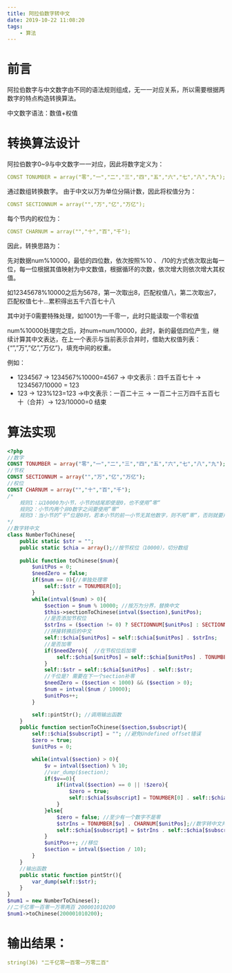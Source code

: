 ```yaml
---
title: 阿拉伯数字转中文
date: 2019-10-22 11:08:20
tags:
    - 算法
---
```

前言
==
阿拉伯数字与中文数字由不同的语法规则组成，无一一对应关系，所以需要根据两数字的特点构造转换算法。

中文数字语法：数值+权值

转换算法设计
==
阿拉伯数字0~9与中文数字一一对应，因此将数字定义为：
```yaml
CONST TONUMBER = array("零","一","二","三","四","五","六","七","八","九");
```
通过数组转换数字。
由于中文以万为单位分隔计数，因此将权值分为：
```yaml
CONST SECTIONNUM = array("","万","亿","万亿");
```
每个节内的权位为：
```yaml
CONST CHARNUM = array("","十","百","千");
```
因此，转换思路为：

先对数据num%10000，最低的四位数，依次按照%10 、 /10的方式依次取出每一位，每一位根据其值映射为中文数值，根据循环的次数，依次增大则依次增大其权值。

如12345678%10000之后为5678，第一次取出8，匹配权值八，第二次取出7，匹配权值七十…累积得出五千六百七十八

其中对于0需要特殊处理，如1001为一千零一，此时只能读取一个零权值

num%10000处理完之后，对num=num/10000，此时，新的最低四位产生，继续计算其中文表达，在上一个表示与当前表示合并时，借助大权值列表：{“”,”万”,”亿”,”万亿”}，填充中间的权重。

例如：
- 1234567 -> 1234567%10000=4567 -> 中文表示：四千五百七十 -> 1234567/10000 = 123
- 123 -> 123%123=123 ->中文表示：一百二十三 -> 一百二十三万四千五百七十（合并）-> 123/10000=0 结束

算法实现
==
```php
<?php
//数字
CONST TONUMBER = array("零","一","二","三","四","五","六","七","八","九");
//节权
CONST SECTIONNUM = array("","万","亿","万亿");
//权位
CONST CHARNUM = array("","十","百","千");
/*
	规则1：以10000为小节，小节的结尾即使是0，也不使用”零“
	规则2：小节内两个非0数字之间要使用”零“
	规则3：当小节的”千“位是0时，若本小节的前一小节无其他数字，则不用”零“，否则就要用”零“
*/
//数字转中文
class NumberToChinese{
	public static $str = "";
	public static $chia = array();//按节权位（10000），切分数组
	
	public function toChinese($num){
		$unitPos = 0;
		$needZero = false;
        if($num == 0){//单独处理零
            self::$str = TONUMBER[0];
        }
		while(intval($num) > 0){
            $section = $num % 10000; //按万为分界，替换中文
			$this->sectionToChinese(intval($section),$unitPos);
			//是否添加节权位
			$strIns = ($section != 0) ? SECTIONNUM[$unitPos] : SECTIONNUM[0];
			//拼接转换后的中文
            self::$chia[$unitPos] = self::$chia[$unitPos] . $strIns;
            //是否加零
            if($needZero){  //在节权位后加零
                self::$chia[$unitPos] = self::$chia[$unitPos] . TONUMBER[0];
            }
            self::$str = self::$chia[$unitPos] . self::$str;
			//千位是? 需要在下一个section补零
			$needZero = ($section < 1000) && ($section > 0);
			$num = intval($num / 10000);
			$unitPos++;
		}

		self::pintStr(); //调用输出函数
	}
	public function sectionToChinese($section,$subscript){
        self::$chia[$subscript] = ""; //避免Undefined offset错误
	    $zero = true;
		$unitPos = 0;

		while(intval($section) > 0){
			$v = intval($section) % 10;
            //var_dump($section);
			if($v==0){
				if(intval($section) == 0 || !$zero){
                    $zero = true;
                    self::$chia[$subscript] = TONUMBER[0] . self::$chia[$subscript];
				}
			}else{
				$zero = false; //至少有一个数字不是零
				$strIns = TONUMBER[$v] . CHARNUM[$unitPos];//数字转中文并加权位
                self::$chia[$subscript] = $strIns . self::$chia[$subscript];
			}
			$unitPos++; //移位
			$section = intval($section / 10);
		}
	}
	//输出函数
	public static function pintStr(){
		var_dump(self::$str);
	}
}
$num1 = new NumberToChinese();
//二千亿零一百零一万零两百 200001010200
$num1->toChinese(200001010200);
```

输出结果：
==
```yaml
string(36) "二千亿零一百零一万零二百"
```
